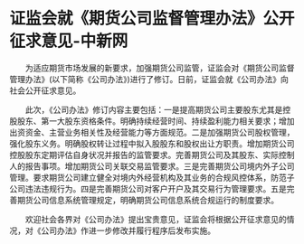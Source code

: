 # 证监会就《期货公司监督管理办法》公开征求意见-中新网

　　为适应期货市场发展的新要求，加强期货公司监管，证监会对《期货公司监督管理办法》(以下简称《公司办法》)进行了修订。日前，证监会就《公司办法》向社会公开征求意见。

　　此次，《公司办法》修订内容主要包括：一是提高期货公司主要股东尤其是控股股东、第一大股东资格条件。明确持续经营时间、持续盈利能力相关要求；增加出资资金、主营业务相关性及经营能力等方面规范。二是加强期货公司股权管理，强化股东义务。明确股权转让过程中拟入股股东和股权出让方职责。增加期货公司控股股东定期评估自身状况并报告的监管要求。完善期货公司及其股东、实际控制人的报告事项。增加期货公司关联交易监管要求。三是完善期货公司境内外子公司管理。要求期货公司建立健全对境内外经营机构及其业务的合规风控体系，防范子公司违法违规行为。四是完善期货公司对客户开户及其交易行为管理要求。五是完善期货公司信息系统管理规定，明确期货公司信息系统合规运行的制度要求。

　　欢迎社会各界对《公司办法》提出宝贵意见，证监会将根据公开征求意见的情况，对《公司办法》作进一步修改并履行程序后发布实施。

